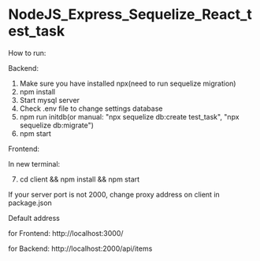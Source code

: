 # NodeJS_Express_Sequelize_React_test_task
How to run:

Backend:
1. Make sure you have installed npx(need to run sequelize migration)
2. npm install
3. Start mysql server
4. Check .env file to change settings database
5. npm run initdb(or manual: "npx sequelize db:create test_task", "npx sequelize db:migrate") 
6. npm start

Frontend:

In new terminal:

7. cd client && npm install && npm start

If your server port is not 2000, change proxy address on client in package.json

Default address 

for Frontend: http://localhost:3000/

for Backend: http://localhost:2000/api/items
